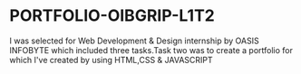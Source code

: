 # PORTFOLIO-OIBGRIP-L1T2
I was selected for Web Development & Design internship by OASIS INFOBYTE which included three tasks.Task two was to create a portfolio for which I've created by using HTML,CSS & JAVASCRIPT

